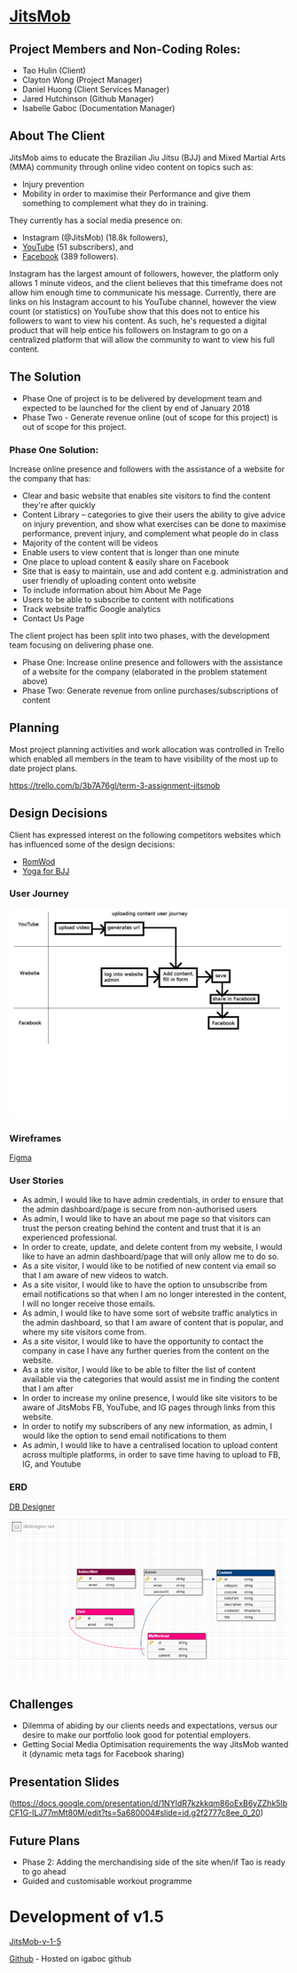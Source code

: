 # [JitsMob](http://jitsmob.netlify.com/)

## Project Members and Non-Coding Roles:
* Tao Hulin (Client)
* Clayton Wong (Project Manager)
* Daniel Huong (Client Services Manager)
* Jared Hutchinson (Github Manager)
* Isabelle Gaboc (Documentation Manager)


## About The Client

JitsMob aims to educate the Brazilian Jiu Jitsu (BJJ) and Mixed Martial Arts (MMA) community through online video content on topics such as: 
 * Injury prevention 
 * Mobility 
in order to maximise their Performance and give them something to complement what they do in training.

They currently has a social media presence on:
* Instagram (@JitsMob) (18.8k followers), 
* [YouTube](https://www.youtube.com/channel/UCe6FjCO70FkCIqaGkPEyXZQ)  (51 subscribers), and 
* [Facebook](https://www.facebook.com/JitsMob-1854775828114449/) (389 followers). 

Instagram has the largest amount of followers, however, the platform only allows 1 minute videos, and the client believes that this timeframe does not allow him enough time to communicate his message. Currently, there are links on his Instagram account to his YouTube channel, however the view count (or statistics) on YouTube show that this does not to entice his followers to want to view his content. As such, he's requested a digital product that will help entice his followers on Instagram to go on a centralized platform that will allow the community to want to view his full content.

## The Solution

* Phase One of project is to be delivered by development team and expected to be launched for the client by end of January 2018
* Phase Two - Generate revenue online (out of scope for this project) is out of scope for this project.

### Phase One Solution:

Increase online presence and followers with the assistance of a website for the company that has:
* Clear and basic website that enables site visitors to find the content they're after quickly
* Content Library – categories to give their users the ability to give advice on injury prevention, and show what exercises can be done to maximise performance, prevent injury, and complement what people do in class
* Majority of the content will be videos
* Enable users to view content that is longer than one minute
* One place to upload content & easily share on Facebook
* Site that is easy to maintain, use and add content e.g. administration and user friendly of uploading content onto website
* To include information about him ­About Me Page
* Users to be able to subscribe to content with notifications
* Track website traffic ­Google analytics
* Contact Us Page


The client project has been split into two phases, with the development team focusing on delivering phase one.
 * Phase One: Increase online presence and followers with the assistance of a website for the company (elaborated in the problem statement above)
 * Phase Two: Generate revenue from online purchases/subscriptions of content
 
## Planning

Most project planning activities and work allocation was controlled in Trello which enabled all members in the team to have visibility of the most up to date project plans.

https://trello.com/b/3b7A76gl/term-3-assignment-jitsmob

## Design Decisions

Client has expressed interest on the following competitors websites which has influenced some of the design decisions:

* [RomWod](https://romwod.com/)
* [Yoga for BJJ](https://www.yogaforbjj.net/)

### User Journey
![Admin Journey](/images/UserJourney.jpg)

### Wireframes

[Figma](https://www.figma.com/file/Ru0Zjt2kZeXl3uAH3XKJEW08/JitsMob?node-id=337%3A30)

### User Stories

* As admin, I would like to have admin credentials, in order to ensure that the admin dashboard/page is secure from non-authorised users
* As admin, I would like to have an about me page so that visitors can trust the person creating behind the content and trust that it is an experienced professional.
* In order to create, update, and delete content from my website, I would like to have an admin dashboard/page that will only allow me to do so.
* As a site visitor, I would like to be notified of new content via email so that I am aware of new videos to watch.
* As a site visitor, I would like to have the option to unsubscribe from email notifications so that when I am no longer interested in the content, I will no longer receive those emails.
* As admin, I would like to have some sort of website traffic analytics in the admin dashboard, so that I am aware of content that is popular, and where my site visitors come from.
* As a site visitor, I would like to have the opportunity to contact the company in case I have any further queries from the content on the website.
* As a site visitor, I would like to be able to filter the list of content available via the categories that would assist me in finding the content that I am after
* In order to increase my online presence, I would like site visitors to be aware of JitsMobs FB, YouTube, and IG pages through links from this website.
* In order to notify my subscribers of any new information, as admin, I would like the option to send email notifications to them
* As admin, I would like to have a centralised location to upload content across multiple platforms, in order to save time having to upload to FB, IG, and Youtube

### ERD

[DB Designer](http://dbdesigner.net/designer/schema/138851)

![Admin Journey](/images/ERD.png)

## Challenges

* Dilemma of abiding by our clients needs and expectations, versus our desire to make our portfolio look good for potential employers.
* Getting Social Media Optimisation requirements the way JitsMob wanted it (dynamic meta tags for Facebook sharing)

## Presentation Slides

(https://docs.google.com/presentation/d/1NYIdR7kzkkqm86oExB6yZZhk5IbCF1G-ILJ77mMt80M/edit?ts=5a680004#slide=id.g2f2777c8ee_0_20)

## Future Plans
* Phase 2: Adding the merchandising side of the site when/if Tao is ready to go ahead
* Guided and customisable workout programme

# Development of v1.5

[JitsMob-v-1-5](http://jitsmob-1-5.netlify.com)

[Github](https://github.com/igaboc/jitsmob_v1.5) - Hosted on igaboc github



